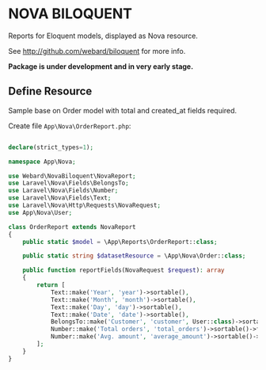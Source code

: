 # NOVA BILOQUENT

Reports for Eloquent models, displayed as Nova resource.

See http://github.com/webard/biloquent for more info.

**Package is under development and in very early stage.**


## Define Resource

Sample base on Order model with total and created_at fields required.

Create file `App\Nova\OrderReport.php`:

```php

declare(strict_types=1);

namespace App\Nova;

use Webard\NovaBiloquent\NovaReport;
use Laravel\Nova\Fields\BelongsTo;
use Laravel\Nova\Fields\Number;
use Laravel\Nova\Fields\Text;
use Laravel\Nova\Http\Requests\NovaRequest;
use App\Nova\User;

class OrderReport extends NovaReport
{
    public static $model = \App\Reports\OrderReport::class;

    public static string $datasetResource = \App\Nova\Order::class;

    public function reportFields(NovaRequest $request): array
    {
        return [
            Text::make('Year', 'year')->sortable(),
            Text::make('Month', 'month')->sortable(),
            Text::make('Day', 'day')->sortable(),
            Text::make('Date', 'date')->sortable(),
            BelongsTo::make('Customer', 'customer', User::class)->sortable(),
            Number::make('Total orders', 'total_orders')->sortable()->filterable(),
            Number::make('Avg. amount', 'average_amount')->sortable()->filterable(), 
        ];
    }
}
